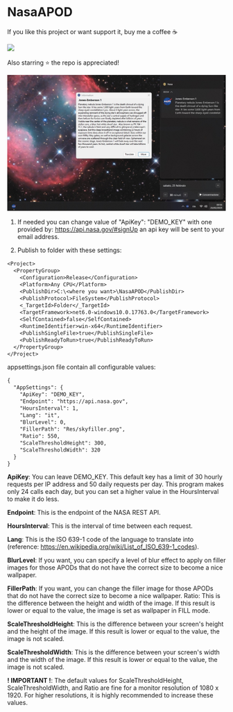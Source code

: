 # NasaAPOD

If you like this project or want support it, buy me a coffee ☕

[![](https://www.paypalobjects.com/en_US/i/btn/btn_donateCC_LG.gif)](https://www.paypal.com/donate/?hosted_button_id=L34HN43UDM36Q)

Also starring ⭐ the repo is appreciated!

![alt text](https://github.com/Nerdomante/NasaAPOD/blob/master/demo_screen.jpg?raw=true)

1) If needed you can change value of "ApiKey": "DEMO_KEY" with one provided by: https://api.nasa.gov/#signUp an api key will be sent to your email address.

2) Publish to folder with these settings:

```
<Project>
  <PropertyGroup>
    <Configuration>Release</Configuration>
    <Platform>Any CPU</Platform>
    <PublishDir>C:\<where you want>\NasaAPOD</PublishDir>
    <PublishProtocol>FileSystem</PublishProtocol>
    <_TargetId>Folder</_TargetId>
    <TargetFramework>net6.0-windows10.0.17763.0</TargetFramework>
    <SelfContained>false</SelfContained>
    <RuntimeIdentifier>win-x64</RuntimeIdentifier>
    <PublishSingleFile>true</PublishSingleFile>
    <PublishReadyToRun>true</PublishReadyToRun>
  </PropertyGroup>
</Project>
```

appsettings.json file contain all configurable values:

```
{
  "AppSettings": {
    "ApiKey": "DEMO_KEY",
    "Endpoint": "https://api.nasa.gov",
    "HoursInterval": 1,
    "Lang": "it",
    "BlurLevel": 0,
    "FillerPath": "Res/skyfiller.png",
    "Ratio": 550,
    "ScaleThresholdHeight": 300,
    "ScaleThresholdWidth": 320
  }
}
```

**ApiKey**: You can leave DEMO_KEY. This default key has a limit of 30 hourly requests per IP address and 50 daily requests per day. This program makes only 24 calls each day, but you can set a higher value in the HoursInterval to make it do less.

**Endpoint**: This is the endpoint of the NASA REST API.

**HoursInterval**: This is the interval of time between each request.

**Lang**: This is the ISO 639-1 code of the language to translate into (reference: https://en.wikipedia.org/wiki/List_of_ISO_639-1_codes).

**BlurLevel**: If you want, you can specify a level of blur effect to apply on filler images for those APODs that do not have the correct size to become a nice wallpaper.

**FillerPath**: If you want, you can change the filler image for those APODs that do not have the correct size to become a nice wallpaper.
Ratio: This is the difference between the height and width of the image. If this result is lower or equal to the value, the image is set as wallpaper in FILL mode.

**ScaleThresholdHeight**: This is the difference between your screen's height and the height of the image. If this result is lower or equal to the value, the image is not scaled.

**ScaleThresholdWidth**: This is the difference between your screen's width and the width of the image. If this result is lower or equal to the value, the image is not scaled.

**! IMPORTANT !**: The default values for ScaleThresholdHeight, ScaleThresholdWidth, and Ratio are fine for a monitor resolution of 1080 x 1920. For higher resolutions, it is highly recommended to increase these values.
